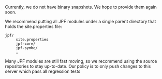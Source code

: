 <!--
Available binary snapshots are attached as *.zip archives to the [jpf-core.](https://babelfish.arc.nasa.gov/trac/jpf/wiki/projects/jpf-core#no1) page. Just click the on the download link and tell your browser where to store them on disk, which you need to remember for your subsequent [site.properties.](../install/site-properties) configuration.
-->

Currently, we do not have binary snapshots. We hope to provide them again soon.

We recommend putting all JPF modules under a single parent directory that holds the site.properties file:

~~~~~~~~ {.bash}
jpf/
     site.properties
     jpf-core/
     jpf-symbc/
     …
~~~~~~~~

Many JPF modules are still fast moving, so we recommend using the source repositories to stay up-to-date. Our policy is to only push changes to this server which pass all regression tests
